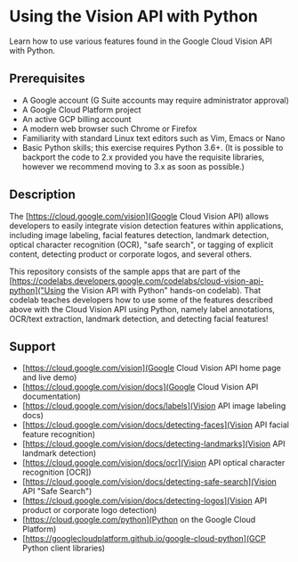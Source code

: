 # Using the Vision API with Python

Learn how to use various features found in the Google Cloud Vision API with Python.

## Prerequisites

- A Google account (G Suite accounts may require administrator approval)
- A Google Cloud Platform project
- An active GCP billing account
- A modern web browser such Chrome or Firefox
- Familiarity with standard Linux text editors such as Vim, Emacs or Nano
- Basic Python skills; this exercise requires Python 3.6+. (It is possible to backport the code to 2.x provided you have the requisite libraries, however we recommend moving to 3.x as soon as possible.)

## Description

The [https://cloud.google.com/vision](Google Cloud Vision API) allows developers to easily integrate vision detection features within applications, including image labeling, facial features detection, landmark detection, optical character recognition (OCR), "safe search", or tagging of explicit content, detecting product or corporate logos, and several others.

This repository consists of the sample apps that are part of the [https://codelabs.developers.google.com/codelabs/cloud-vision-api-python]("Using the Vision API with Python" hands-on codelab). That codelab teaches developers how to use some of the features described above with the Cloud Vision API using Python, namely label annotations, OCR/text extraction, landmark detection, and detecting facial features!

## Support

- [https://cloud.google.com/vision](Google Cloud Vision API home page and live demo)
- [https://cloud.google.com/vision/docs](Google Cloud Vision API documentation)
- [https://cloud.google.com/vision/docs/labels](Vision API image labeling docs)
- [https://cloud.google.com/vision/docs/detecting-faces](Vision API facial feature recognition)
- [https://cloud.google.com/vision/docs/detecting-landmarks](Vision API landmark detection)
- [https://cloud.google.com/vision/docs/ocr](Vision API optical character recognition [OCR])
- [https://cloud.google.com/vision/docs/detecting-safe-search](Vision API "Safe Search")
- [https://cloud.google.com/vision/docs/detecting-logos](Vision API product or corporate logo detection)
- [https://cloud.google.com/python](Python on the Google Cloud Platform)
- [https://googlecloudplatform.github.io/google-cloud-python](GCP Python client libraries)

